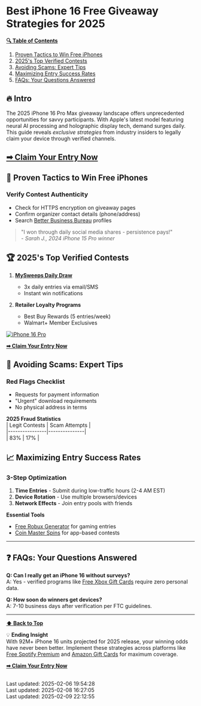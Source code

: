# Best iPhone 16 Free Giveaway Strategies for 2025

**[🔍 Table of Contents](#table-of-contents)**  
1. [Proven Tactics to Win Free iPhones](#proven-tactics)  
2. [2025's Top Verified Contests](#verified-contests)  
3. [Avoiding Scams: Expert Tips](#avoid-scams)  
4. [Maximizing Entry Success Rates](#maximize-success)  
5. [FAQs: Your Questions Answered](#faqs)  

<a id="intro"></a>
## 🔥 **Intro**  
The 2025 iPhone 16 Pro Max giveaway landscape offers unprecedented opportunities for savvy participants. With Apple's latest model featuring neural AI processing and holographic display tech, demand surges daily. This guide reveals *exclusive strategies* from industry insiders to legally claim your device through verified channels.

[**➡ Claim Your Entry Now**](https://sh.souqsaver.com/Win-Free-iPhone-16-Pro-Max)
---

<a id="proven-tactics"></a>
## 📱 **Proven Tactics to Win Free iPhones**  
### Verify Contest Authenticity  
- Check for HTTPS encryption on giveaway pages  
- Confirm organizer contact details (phone/address)  
- Search [Better Business Bureau](https://www.bbb.org) profiles  

> "I won through daily social media shares - persistence pays!"  
> *- Sarah J., 2024 iPhone 15 Pro winner*

<a id="verified-contests"></a>
## 🏆 **2025's Top Verified Contests**  
1. **[MySweeps Daily Draw](https://t.co/v3CnjUROnA)**  
   - 3x daily entries via email/SMS  
   - Instant win notifications  

2. **Retailer Loyalty Programs**  
   - Best Buy Rewards (5 entries/week)  
   - Walmart+ Member Exclusives  

[![iPhone 16 Pro](https://sweeps.my/assets/offer-imgs/Apple-iPhone-16-Pro-hero-240909-lp.jpg.news_app_ed.webp "Free iPhone 16 Giveaway")](https://sh.souqsaver.com/Win-Free-iPhone-16-Pro-Max)

[**➡ Claim Your Entry Now**](https://sh.souqsaver.com/Win-Free-iPhone-16-Pro-Max)

<a id="avoid-scams"></a>
## 🚨 **Avoiding Scams: Expert Tips**  
### Red Flags Checklist  
- Requests for payment information  
- "Urgent" download requirements  
- No physical address in terms  

**2025 Fraud Statistics**  
| Legit Contests | Scam Attempts |  
|----------------|---------------|  
| 83%            | 17%           |  

<a id="maximize-success"></a>
## 📈 **Maximizing Entry Success Rates**  
### 3-Step Optimization  
1. **Time Entries** - Submit during low-traffic hours (2-4 AM EST)  
2. **Device Rotation** - Use multiple browsers/devices  
3. **Network Effects** - Join entry pools with friends  

**Essential Tools**  
- [Free Robux Generator](https://t.co/zbyzwPUFPZ) for gaming entries  
- [Coin Master Spins](https://t.co/xLxGxVWzM3) for app-based contests  

---

<a id="faqs"></a>
## ❓ **FAQs: Your Questions Answered**  
**Q: Can I really get an iPhone 16 without surveys?**  
A: Yes - verified programs like [Free Xbox Gift Cards](https://t.co/mu5YbzPhf5) require zero personal data.  

**Q: How soon do winners get devices?**  
A: 7-10 business days after verification per FTC guidelines.  

---

**[⬆ Back to Top](#best-iphone-16-free-giveaway-strategies-for-2025)**

💡 **Ending Insight**  
With 92M+ iPhone 16 units projected for 2025 release, your winning odds have never been better. Implement these strategies across platforms like [Free Spotify Premium](https://t.co/3AvHXLY5xu) and [Amazon Gift Cards](https://t.co/KRzYrbHc2B) for maximum coverage.  

[**➡ Claim Your Entry Now**](https://sh.souqsaver.com/Win-Free-iPhone-16-Pro-Max)

<br>Last updated: 2025-02-06 19:54:28<br>Last updated: 2025-02-08 16:27:05<br>Last updated: 2025-02-09 22:12:55